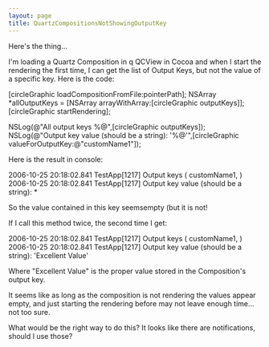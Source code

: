 ```yaml
---
layout: page
title: QuartzCompositionsNotShowingOutputKey
---
```




Here's the thing...

I'm loading a Quartz Composition in q QCView in Cocoa and when I start the rendering the first time, I can get the list of Output Keys, but not the value of a specific key. Here is the code:

[circleGraphic loadCompositionFromFile:pointerPath];
NSArray *allOutputKeys = [NSArray arrayWithArray:[circleGraphic outputKeys]];
[circleGraphic startRendering];
		
NSLog(@"All output keys %@",[circleGraphic outputKeys]);
NSLog(@"Output key value (should be a string): '%@'",[circleGraphic valueForOutputKey:@"customName1"]);
		
Here is the result in console:


2006-10-25 20:18:02.841 TestApp[1217] Output keys (
    customName1,
)
2006-10-25 20:18:02.841 TestApp[1217] Output key value  (should be a string): *

So the value contained in this key seemsempty (but it is not!

If I call this method twice, the second time I get:

2006-10-25 20:18:02.841 TestApp[1217] Output keys (
    customName1,
)
2006-10-25 20:18:02.841 TestApp[1217] Output key value  (should be a string): 'Excellent Value'


Where "Excellent Value" is the proper value stored in the Composition's output key.

It seems like as long as the composition is not rendering the values appear empty, and just starting the rendering before may not leave enough time... not too sure.

What would be the right way to do this? It looks like there are notifications, should I use those?

